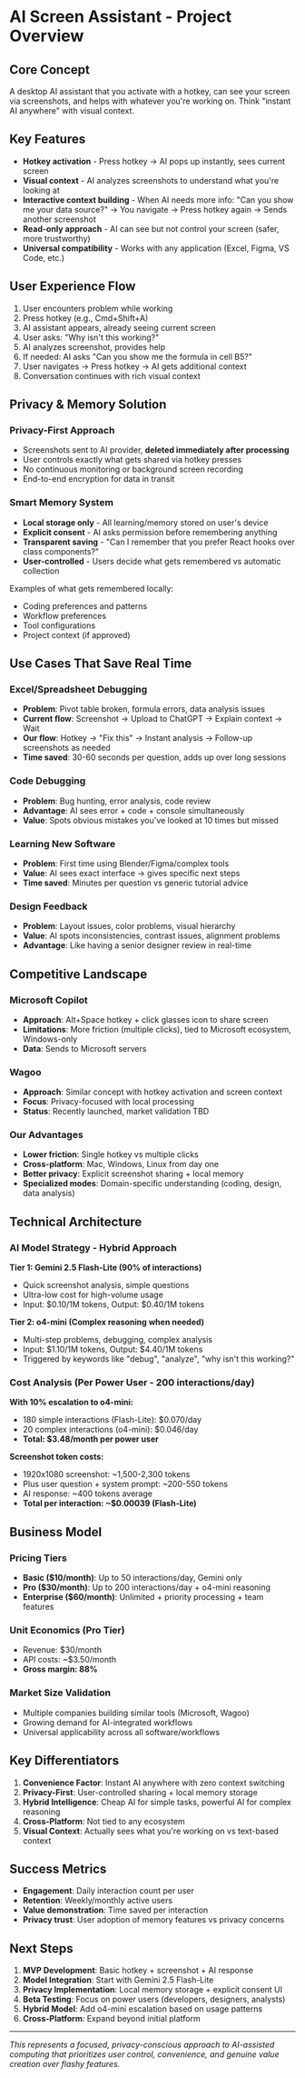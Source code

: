# AI Screen Assistant - Project Overview

## Core Concept
A desktop AI assistant that you activate with a hotkey, can see your screen via screenshots, and helps with whatever you're working on. Think "instant AI anywhere" with visual context.

## Key Features
- **Hotkey activation** - Press hotkey → AI pops up instantly, sees current screen
- **Visual context** - AI analyzes screenshots to understand what you're looking at
- **Interactive context building** - When AI needs more info: "Can you show me your data source?" → You navigate → Press hotkey again → Sends another screenshot
- **Read-only approach** - AI can see but not control your screen (safer, more trustworthy)
- **Universal compatibility** - Works with any application (Excel, Figma, VS Code, etc.)

## User Experience Flow
1. User encounters problem while working
2. Press hotkey (e.g., Cmd+Shift+A)
3. AI assistant appears, already seeing current screen
4. User asks: "Why isn't this working?"
5. AI analyzes screenshot, provides help
6. If needed: AI asks "Can you show me the formula in cell B5?"
7. User navigates → Press hotkey → AI gets additional context
8. Conversation continues with rich visual context

## Privacy & Memory Solution
### Privacy-First Approach
- Screenshots sent to AI provider, **deleted immediately after processing**
- User controls exactly what gets shared via hotkey presses
- No continuous monitoring or background screen recording
- End-to-end encryption for data in transit

### Smart Memory System
- **Local storage only** - All learning/memory stored on user's device
- **Explicit consent** - AI asks permission before remembering anything
- **Transparent saving** - "Can I remember that you prefer React hooks over class components?"
- **User-controlled** - Users decide what gets remembered vs automatic collection

Examples of what gets remembered locally:
- Coding preferences and patterns
- Workflow preferences
- Tool configurations
- Project context (if approved)

## Use Cases That Save Real Time

### Excel/Spreadsheet Debugging
- **Problem**: Pivot table broken, formula errors, data analysis issues
- **Current flow**: Screenshot → Upload to ChatGPT → Explain context → Wait
- **Our flow**: Hotkey → "Fix this" → Instant analysis → Follow-up screenshots as needed
- **Time saved**: 30-60 seconds per question, adds up over long sessions

### Code Debugging
- **Problem**: Bug hunting, error analysis, code review
- **Advantage**: AI sees error + code + console simultaneously
- **Value**: Spots obvious mistakes you've looked at 10 times but missed

### Learning New Software
- **Problem**: First time using Blender/Figma/complex tools
- **Value**: AI sees exact interface → gives specific next steps
- **Time saved**: Minutes per question vs generic tutorial advice

### Design Feedback
- **Problem**: Layout issues, color problems, visual hierarchy
- **Value**: AI spots inconsistencies, contrast issues, alignment problems
- **Advantage**: Like having a senior designer review in real-time

## Competitive Landscape

### Microsoft Copilot
- **Approach**: Alt+Space hotkey + click glasses icon to share screen
- **Limitations**: More friction (multiple clicks), tied to Microsoft ecosystem, Windows-only
- **Data**: Sends to Microsoft servers

### Wagoo
- **Approach**: Similar concept with hotkey activation and screen context
- **Focus**: Privacy-focused with local processing
- **Status**: Recently launched, market validation TBD

### Our Advantages
- **Lower friction**: Single hotkey vs multiple clicks
- **Cross-platform**: Mac, Windows, Linux from day one
- **Better privacy**: Explicit screenshot sharing + local memory
- **Specialized modes**: Domain-specific understanding (coding, design, data analysis)

## Technical Architecture

### AI Model Strategy - Hybrid Approach
**Tier 1: Gemini 2.5 Flash-Lite (90% of interactions)**
- Quick screenshot analysis, simple questions
- Ultra-low cost for high-volume usage
- Input: $0.10/1M tokens, Output: $0.40/1M tokens

**Tier 2: o4-mini (Complex reasoning when needed)**
- Multi-step problems, debugging, complex analysis
- Input: $1.10/1M tokens, Output: $4.40/1M tokens
- Triggered by keywords like "debug", "analyze", "why isn't this working?"

### Cost Analysis (Per Power User - 200 interactions/day)

**With 10% escalation to o4-mini:**
- 180 simple interactions (Flash-Lite): $0.070/day
- 20 complex interactions (o4-mini): $0.046/day
- **Total: $3.48/month per power user**

**Screenshot token costs:**
- 1920x1080 screenshot: ~1,500-2,300 tokens
- Plus user question + system prompt: ~200-550 tokens
- AI response: ~400 tokens average
- **Total per interaction: ~$0.00039 (Flash-Lite)**

## Business Model

### Pricing Tiers
- **Basic ($10/month)**: Up to 50 interactions/day, Gemini only
- **Pro ($30/month)**: Up to 200 interactions/day + o4-mini reasoning
- **Enterprise ($60/month)**: Unlimited + priority processing + team features

### Unit Economics (Pro Tier)
- Revenue: $30/month
- API costs: ~$3.50/month
- **Gross margin: 88%**

### Market Size Validation
- Multiple companies building similar tools (Microsoft, Wagoo)
- Growing demand for AI-integrated workflows
- Universal applicability across all software/workflows

## Key Differentiators

1. **Convenience Factor**: Instant AI anywhere with zero context switching
2. **Privacy-First**: User-controlled sharing + local memory storage
3. **Hybrid Intelligence**: Cheap AI for simple tasks, powerful AI for complex reasoning
4. **Cross-Platform**: Not tied to any ecosystem
5. **Visual Context**: Actually sees what you're working on vs text-based context

## Success Metrics
- **Engagement**: Daily interaction count per user
- **Retention**: Weekly/monthly active users
- **Value demonstration**: Time saved per interaction
- **Privacy trust**: User adoption of memory features vs privacy concerns

## Next Steps
1. **MVP Development**: Basic hotkey + screenshot + AI response
2. **Model Integration**: Start with Gemini 2.5 Flash-Lite
3. **Privacy Implementation**: Local memory storage + explicit consent UI
4. **Beta Testing**: Focus on power users (developers, designers, analysts)
5. **Hybrid Model**: Add o4-mini escalation based on usage patterns
6. **Cross-Platform**: Expand beyond initial platform

---

*This represents a focused, privacy-conscious approach to AI-assisted computing that prioritizes user control, convenience, and genuine value creation over flashy features.*